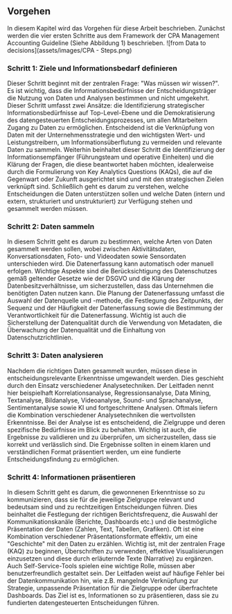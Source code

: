 ## Vorgehen
In diesem Kapitel wird das Vorgehen für diese Arbeit beschrieben. Zunächst werden die vier ersten Schritte aus dem Framework der CPA Management Accounting Guideline (Siehe Abbildung 1) beschrieben.
![from Data to decisions](assets/images/CPA - Steps.png)

### Schritt 1: Ziele und Informationsbedarf definieren
Dieser Schritt beginnt mit der zentralen Frage: "Was müssen wir wissen?". Es ist wichtig, dass die Informationsbedürfnisse der Entscheidungsträger die Nutzung von Daten und Analysen bestimmen und nicht umgekehrt. Dieser Schritt umfasst zwei Ansätze: die Identifizierung strategischer Informationsbedürfnisse auf Top-Level-Ebene und die Demokratisierung des datengesteuerten Entscheidungsprozesses, um allen Mitarbeitern Zugang zu Daten zu ermöglichen. Entscheidend ist die Verknüpfung von Daten mit der Unternehmensstrategie und den wichtigsten Wert- und Leistungstreibern, um Informationsüberflutung zu vermeiden und relevante Daten zu sammeln. Weiterhin beinhaltet dieser Schritt die Identifizierung der Informationsempfänger (Führungsteam und operative Einheiten) und die Klärung der Fragen, die diese beantwortet haben möchten, idealerweise durch die Formulierung von Key Analytics Questions (KAQs), die auf die Gegenwart oder Zukunft ausgerichtet sind und mit den strategischen Zielen verknüpft sind. Schließlich geht es darum zu verstehen, welche Entscheidungen die Daten unterstützen sollen und welche Daten (intern und extern, strukturiert und unstrukturiert) zur Verfügung stehen und gesammelt werden müssen.

### Schritt 2: Daten sammeln
In diesem Schritt geht es darum zu bestimmen, welche Arten von Daten gesammelt werden sollen, wobei zwischen Aktivitätsdaten, Konversationsdaten, Foto- und Videodaten sowie Sensordaten unterschieden wird. Die Datenerfassung kann automatisch oder manuell erfolgen. Wichtige Aspekte sind die Berücksichtigung des Datenschutzes gemäß geltender Gesetze wie der DSGVO und die Klärung der Datenbesitzverhältnisse, um sicherzustellen, dass das Unternehmen die benötigten Daten nutzen kann. Die Planung der Datenerfassung umfasst die Auswahl der Datenquelle und -methode, die Festlegung des Zeitpunkts, der Sequenz und der Häufigkeit der Datenerfassung sowie die Bestimmung der Verantwortlichkeit für die Datenerfassung. Wichtig ist auch die Sicherstellung der Datenqualität durch die Verwendung von Metadaten, die Überwachung der Datenqualität und die Einhaltung von Datenschutzrichtlinien.

### Schritt 3: Daten analysieren
Nachdem die richtigen Daten gesammelt wurden, müssen diese in entscheidungsrelevante Erkenntnisse umgewandelt werden. Dies geschieht durch den Einsatz verschiedener Analysetechniken. Der Leitfaden nennt hier beispielhaft Korrelationsanalyse, Regressionsanalyse, Data Mining, Textanalyse, Bildanalyse, Videoanalyse, Sound- und Sprachanalyse, Sentimentanalyse sowie KI und fortgeschrittene Analysen. Oftmals liefern die Kombination verschiedener Analysetechniken die wertvollsten Erkenntnisse. Bei der Analyse ist es entscheidend, die Zielgruppe und deren spezifische Bedürfnisse im Blick zu behalten. Wichtig ist auch, die Ergebnisse zu validieren und zu überprüfen, um sicherzustellen, dass sie korrekt und verlässlich sind. Die Ergebnisse sollten in einem klaren und verständlichen Format präsentiert werden, um eine fundierte Entscheidungsfindung zu ermöglichen.

### Schritt 4: Informationen präsentieren
In diesem Schritt geht es darum, die gewonnenen Erkenntnisse so zu kommunizieren, dass sie für die jeweilige Zielgruppe relevant und bedeutsam sind und zu rechtzeitigen Entscheidungen führen. Dies beinhaltet die Festlegung der richtigen Berichtsfrequenz, die Auswahl der Kommunikationskanäle (Berichte, Dashboards etc.) und die bestmögliche Präsentation der Daten (Zahlen, Text, Tabellen, Grafiken). Oft ist eine Kombination verschiedener Präsentationsformate effektiv, um eine "Geschichte" mit den Daten zu erzählen. Wichtig ist, mit der zentralen Frage (KAQ) zu beginnen, Überschriften zu verwenden, effektive Visualisierungen einzusetzen und diese durch erläuternde Texte (Narrative) zu ergänzen. Auch Self-Service-Tools spielen eine wichtige Rolle, müssen aber benutzerfreundlich gestaltet sein. Der Leitfaden weist auf häufige Fehler bei der Datenkommunikation hin, wie z.B. mangelnde Verknüpfung zur Strategie, unpassende Präsentation für die Zielgruppe oder überfrachtete Dashboards. Das Ziel ist es, Informationen so zu präsentieren, dass sie zu fundierten datengesteuerten Entscheidungen führen.